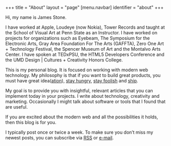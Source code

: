 +++
title = "About"
layout = "page"
[menu.navbar]
  identifier = "about"
+++

Hi, my name is James Stone.

I have worked at Apple, Loudeye (now Nokia), Tower Records and taught at the School of Visual Art at Penn State as an Instructor. I have worked on projects for organizations such as Eyebeam, The Symposium for the Electronic Arts, Gray Area Foundation For The Arts (GAFFTA), Zero One Art + Technology Festival, the Spencer Museum of Art and the Montalvo Arts Center. I have spoken at TEDxPSU, the HTML5 Developers Conference and the UMD Design | Cultures + Creativity Honors College.

This is my personal blog. It is focused on working with modern web technology. My philosophy is that if you want to build great products, you must have great idea([ation](http://www.amazon.com/gp/product/1449334911/ref=as_li_qf_sp_asin_il_tl?ie=UTF8&camp=1789&creative=9325&creativeASIN=1449334911&linkCode=as2&tag=jamestonport-20)), [stay hungry](http://www.youtube.com/watch?v=D1R-jKKp3NA), [stay foolish](http://english.stackexchange.com/questions/44538/what-does-the-phrase-stay-hungry-stay-foolish-mean) and [ship](http://www.folklore.org/StoryView.py?story=Real_Artists_Ship.txt).

My goal is to provide you with insightful, relevant articles that you can implement today in your projects. I write about technology, creativity and marketing. Occasionally I might talk about software or tools that I found that are useful.

If you are excited about the modern web and all the possibilities it holds, then this blog is for you.

I typically post once or twice a week. To make sure you don’t miss my newest posts, you can subscribe via [RSS](http://feeds.feedburner.com/jamesmanofstone) or [e-mail](/updates).

